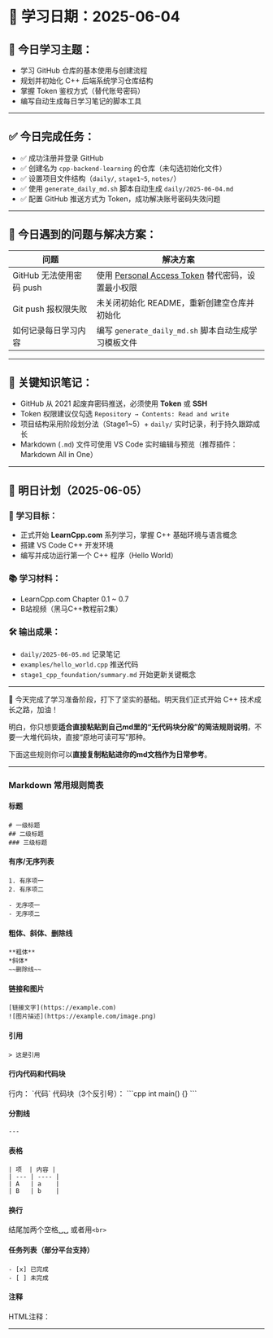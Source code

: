 # 📅 学习日期：2025-06-04

## 📌 今日学习主题：

- 学习 GitHub 仓库的基本使用与创建流程
- 规划并初始化 C++ 后端系统学习仓库结构
- 掌握 Token 鉴权方式（替代账号密码）
- 编写自动生成每日学习笔记的脚本工具

---

## ✅ 今日完成任务：

- ✅ 成功注册并登录 GitHub
- ✅ 创建名为 `cpp-backend-learning` 的仓库（未勾选初始化文件）
- ✅ 设置项目文件结构（`daily/`, `stage1~5`, `notes/`）
- ✅ 使用 `generate_daily_md.sh` 脚本自动生成 `daily/2025-06-04.md`
- ✅ 配置 GitHub 推送方式为 Token，成功解决账号密码失效问题

---

## 🤔 今日遇到的问题与解决方案：

| 问题 | 解决方案 |
|------|----------|
| GitHub 无法使用密码 push | 使用 [Personal Access Token](https://github.com/settings/tokens) 替代密码，设置最小权限 |
| Git push 报权限失败 | 未关闭初始化 README，重新创建空仓库并初始化 |
| 如何记录每日学习内容 | 编写 `generate_daily_md.sh` 脚本自动生成学习模板文件 |

---

## 📓 关键知识笔记：

- GitHub 从 2021 起废弃密码推送，必须使用 **Token** 或 **SSH**
- Token 权限建议仅勾选 `Repository → Contents: Read and write`
- 项目结构采用阶段划分法（Stage1~5）+ `daily/` 实时记录，利于持久跟踪成长
- Markdown (`.md`) 文件可使用 VS Code 实时编辑与预览（推荐插件：Markdown All in One）

---

## 🚀 明日计划（2025-06-05）

### 🎯 学习目标：
- 正式开始 **LearnCpp.com** 系列学习，掌握 C++ 基础环境与语言概念
- 搭建 VS Code C++ 开发环境
- 编写并成功运行第一个 C++ 程序（Hello World）

### 📚 学习材料：
- LearnCpp.com Chapter 0.1 ~ 0.7
- B站视频（黑马C++教程前2集）

### 🛠 输出成果：
- `daily/2025-06-05.md` 记录笔记
- `examples/hello_world.cpp` 推送代码
- `stage1_cpp_foundation/summary.md` 开始更新关键概念

---

🎉 今天完成了学习准备阶段，打下了坚实的基础。明天我们正式开始 C++ 技术成长之路，加油！

明白，你只想要**适合直接粘贴到自己md里的“无代码块分段”的简洁规则说明**，不要一大堆代码块，直接“原地可读可写”那种。

下面这些规则你可以**直接复制粘贴进你的md文档作为日常参考**。

---

### Markdown 常用规则简表

#### 标题

```
# 一级标题
## 二级标题
### 三级标题
```

#### 有序/无序列表

```
1. 有序项一
2. 有序项二

- 无序项一
- 无序项二
```

#### 粗体、斜体、删除线

```
**粗体**
*斜体*
~~删除线~~
```

#### 链接和图片

```
[链接文字](https://example.com)
![图片描述](https://example.com/image.png)
```

#### 引用

```
> 这是引用
```

#### 行内代码和代码块

行内： \`代码\`
代码块（3个反引号）：
\`\`\`cpp
int main() {}
\`\`\`

#### 分割线

```
---
```

#### 表格

```
| 项  | 内容 |
| --- | ---- |
| A   | a    |
| B   | b    |
```

#### 换行

结尾加两个空格␣␣
或者用`<br>`

#### 任务列表（部分平台支持）

```
- [x] 已完成
- [ ] 未完成
```

#### 注释

HTML注释： <!-- 注释内容 -->

---


